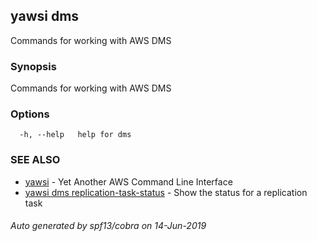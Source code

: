 ## yawsi dms

Commands for working with AWS DMS

### Synopsis


Commands for working with AWS DMS

### Options

```
  -h, --help   help for dms
```

### SEE ALSO
* [yawsi](yawsi.md)	 - Yet Another AWS Command Line Interface
* [yawsi dms replication-task-status](yawsi_dms_replication-task-status.md)	 - Show the status for a replication task

###### Auto generated by spf13/cobra on 14-Jun-2019
